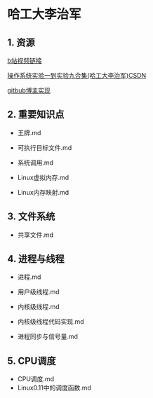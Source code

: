 # 哈工大李治军

## 1. 资源

[b站视频链接](https://www.bilibili.com/video/BV19r4y1b7Aw/?spm_id_from=333.337.search-card.all.click&vd_source=c6838f09fbfc9766e04f0c65ca196c42)

[操作系统实验一到实验九合集(哈工大李治军)CSDN](https://blog.csdn.net/leoabcd12/article/details/122268321?ops_request_misc=%257B%2522request%255Fid%2522%253A%2522171115295416800222836403%2522%252C%2522scm%2522%253A%252220140713.130102334..%2522%257D&request_id=171115295416800222836403&biz_id=0&utm_medium=distribute.pc_search_result.none-task-blog-2~all~baidu_landing_v2~default-5-122268321-null-null.142^v99^pc_search_result_base3&utm_term=%E5%93%88%E5%B7%A5%E5%A4%A7%E6%93%8D%E4%BD%9C%E7%B3%BB%E7%BB%9F%E6%9D%8E%E6%B2%BB%E5%86%9B%E5%AE%9E%E9%AA%8C&spm=1018.2226.3001.4187)

[gitbub博主实现](https://github.com/hoverwinter/HIT-OSLab?tab=readme-ov-file)

## 2. 重要知识点

+ 王牌.md

+ 可执行目标文件.md

+ 系统调用.md

+ Linux虚拟内存.md

+ Linux内存映射.md

## 3. 文件系统

+ 共享文件.md

## 4. 进程与线程

+ 进程.md

+ 用户级线程.md

+ 内核级线程.md

+ 内核级线程代码实现.md

+ 进程同步与信号量.md

## 5. CPU调度

+ CPU调度.md
+ Linux0.11中的调度函数.md

